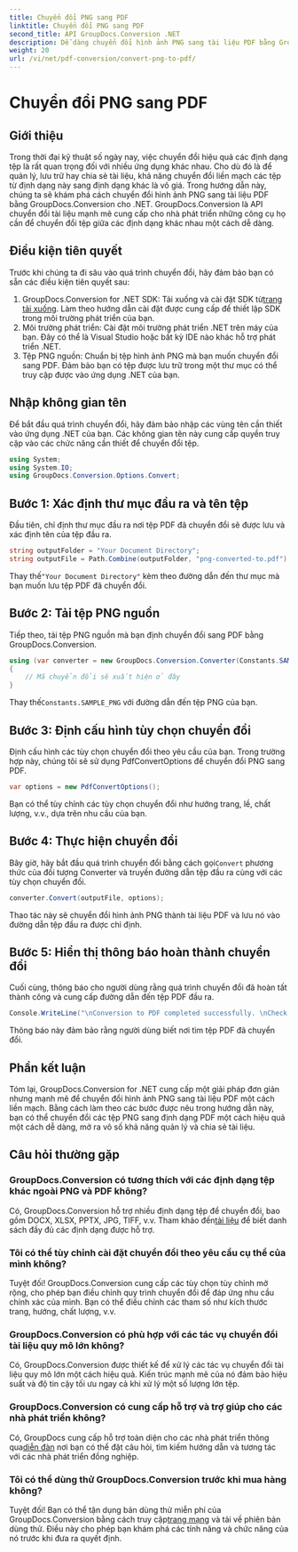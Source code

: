 ```yaml
---
title: Chuyển đổi PNG sang PDF
linktitle: Chuyển đổi PNG sang PDF
second_title: API GroupDocs.Conversion .NET
description: Dễ dàng chuyển đổi hình ảnh PNG sang tài liệu PDF bằng GroupDocs.Conversion for .NET. Các bước đơn giản để chuyển đổi định dạng tập tin liền mạch.
weight: 20
url: /vi/net/pdf-conversion/convert-png-to-pdf/
---
```


# Chuyển đổi PNG sang PDF

## Giới thiệu
Trong thời đại kỹ thuật số ngày nay, việc chuyển đổi hiệu quả các định dạng tệp là rất quan trọng đối với nhiều ứng dụng khác nhau. Cho dù đó là để quản lý, lưu trữ hay chia sẻ tài liệu, khả năng chuyển đổi liền mạch các tệp từ định dạng này sang định dạng khác là vô giá. Trong hướng dẫn này, chúng ta sẽ khám phá cách chuyển đổi hình ảnh PNG sang tài liệu PDF bằng GroupDocs.Conversion cho .NET. GroupDocs.Conversion là API chuyển đổi tài liệu mạnh mẽ cung cấp cho nhà phát triển những công cụ họ cần để chuyển đổi tệp giữa các định dạng khác nhau một cách dễ dàng.
## Điều kiện tiên quyết
Trước khi chúng ta đi sâu vào quá trình chuyển đổi, hãy đảm bảo bạn có sẵn các điều kiện tiên quyết sau:
1.  GroupDocs.Conversion for .NET SDK: Tải xuống và cài đặt SDK từ[trang tải xuống](https://releases.groupdocs.com/conversion/net/). Làm theo hướng dẫn cài đặt được cung cấp để thiết lập SDK trong môi trường phát triển của bạn.
2. Môi trường phát triển: Cài đặt môi trường phát triển .NET trên máy của bạn. Đây có thể là Visual Studio hoặc bất kỳ IDE nào khác hỗ trợ phát triển .NET.
3. Tệp PNG nguồn: Chuẩn bị tệp hình ảnh PNG mà bạn muốn chuyển đổi sang PDF. Đảm bảo bạn có tệp được lưu trữ trong một thư mục có thể truy cập được vào ứng dụng .NET của bạn.

## Nhập không gian tên
Để bắt đầu quá trình chuyển đổi, hãy đảm bảo nhập các vùng tên cần thiết vào ứng dụng .NET của bạn. Các không gian tên này cung cấp quyền truy cập vào các chức năng cần thiết để chuyển đổi tệp.
```csharp
using System;
using System.IO;
using GroupDocs.Conversion.Options.Convert;
```

## Bước 1: Xác định thư mục đầu ra và tên tệp
Đầu tiên, chỉ định thư mục đầu ra nơi tệp PDF đã chuyển đổi sẽ được lưu và xác định tên của tệp đầu ra.
```csharp
string outputFolder = "Your Document Directory";
string outputFile = Path.Combine(outputFolder, "png-converted-to.pdf");
```
 Thay thế`"Your Document Directory"` kèm theo đường dẫn đến thư mục mà bạn muốn lưu tệp PDF đã chuyển đổi.
## Bước 2: Tải tệp PNG nguồn
Tiếp theo, tải tệp PNG nguồn mà bạn định chuyển đổi sang PDF bằng GroupDocs.Conversion.
```csharp
using (var converter = new GroupDocs.Conversion.Converter(Constants.SAMPLE_PNG))
{
    // Mã chuyển đổi sẽ xuất hiện ở đây
}
```
 Thay thế`Constants.SAMPLE_PNG` với đường dẫn đến tệp PNG của bạn.
## Bước 3: Định cấu hình tùy chọn chuyển đổi
Định cấu hình các tùy chọn chuyển đổi theo yêu cầu của bạn. Trong trường hợp này, chúng tôi sẽ sử dụng PdfConvertOptions để chuyển đổi PNG sang PDF.
```csharp
var options = new PdfConvertOptions();
```
Bạn có thể tùy chỉnh các tùy chọn chuyển đổi như hướng trang, lề, chất lượng, v.v., dựa trên nhu cầu của bạn.
## Bước 4: Thực hiện chuyển đổi
 Bây giờ, hãy bắt đầu quá trình chuyển đổi bằng cách gọi`Convert` phương thức của đối tượng Converter và truyền đường dẫn tệp đầu ra cùng với các tùy chọn chuyển đổi.
```csharp
converter.Convert(outputFile, options);
```
Thao tác này sẽ chuyển đổi hình ảnh PNG thành tài liệu PDF và lưu nó vào đường dẫn tệp đầu ra được chỉ định.
## Bước 5: Hiển thị thông báo hoàn thành chuyển đổi
Cuối cùng, thông báo cho người dùng rằng quá trình chuyển đổi đã hoàn tất thành công và cung cấp đường dẫn đến tệp PDF đầu ra.
```csharp
Console.WriteLine("\nConversion to PDF completed successfully. \nCheck output in {0}", outputFolder);
```
Thông báo này đảm bảo rằng người dùng biết nơi tìm tệp PDF đã chuyển đổi.

## Phần kết luận
Tóm lại, GroupDocs.Conversion for .NET cung cấp một giải pháp đơn giản nhưng mạnh mẽ để chuyển đổi hình ảnh PNG sang tài liệu PDF một cách liền mạch. Bằng cách làm theo các bước được nêu trong hướng dẫn này, bạn có thể chuyển đổi các tệp PNG sang định dạng PDF một cách hiệu quả một cách dễ dàng, mở ra vô số khả năng quản lý và chia sẻ tài liệu.
## Câu hỏi thường gặp
### GroupDocs.Conversion có tương thích với các định dạng tệp khác ngoài PNG và PDF không?
 Có, GroupDocs.Conversion hỗ trợ nhiều định dạng tệp để chuyển đổi, bao gồm DOCX, XLSX, PPTX, JPG, TIFF, v.v. Tham khảo đến[tài liệu](https://tutorials.groupdocs.com/conversion/net/) để biết danh sách đầy đủ các định dạng được hỗ trợ.
### Tôi có thể tùy chỉnh cài đặt chuyển đổi theo yêu cầu cụ thể của mình không?
Tuyệt đối! GroupDocs.Conversion cung cấp các tùy chọn tùy chỉnh mở rộng, cho phép bạn điều chỉnh quy trình chuyển đổi để đáp ứng nhu cầu chính xác của mình. Bạn có thể điều chỉnh các tham số như kích thước trang, hướng, chất lượng, v.v.
### GroupDocs.Conversion có phù hợp với các tác vụ chuyển đổi tài liệu quy mô lớn không?
Có, GroupDocs.Conversion được thiết kế để xử lý các tác vụ chuyển đổi tài liệu quy mô lớn một cách hiệu quả. Kiến trúc mạnh mẽ của nó đảm bảo hiệu suất và độ tin cậy tối ưu ngay cả khi xử lý một số lượng lớn tệp.
### GroupDocs.Conversion có cung cấp hỗ trợ và trợ giúp cho các nhà phát triển không?
 Có, GroupDocs cung cấp hỗ trợ toàn diện cho các nhà phát triển thông qua[diễn đàn](https://forum.groupdocs.com/c/conversion/11) nơi bạn có thể đặt câu hỏi, tìm kiếm hướng dẫn và tương tác với các nhà phát triển đồng nghiệp.
### Tôi có thể dùng thử GroupDocs.Conversion trước khi mua hàng không?
 Tuyệt đối! Bạn có thể tận dụng bản dùng thử miễn phí của GroupDocs.Conversion bằng cách truy cập[trang mạng](https://releases.groupdocs.com/) và tải về phiên bản dùng thử. Điều này cho phép bạn khám phá các tính năng và chức năng của nó trước khi đưa ra quyết định.